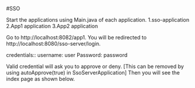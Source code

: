 #SSO 

Start the applications using Main.java of each application.
1.sso-application
2.App1 application
3.App2 application
 
Go to http://localhost:8082/app1. You will be redirected to http://localhost:8080/sso-server/login.

credentials::
username: user
Password: password 

Valid credential will ask you to approve or deny. [This can be removed by using autoApprove(true) in SsoServerApplication]
Then you will see the index page as shown below.
